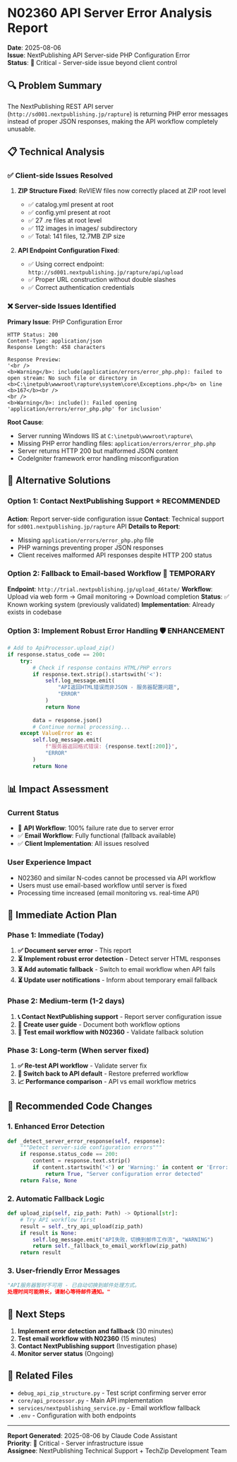 # N02360 API Server Error Analysis Report
**Date**: 2025-08-06  
**Issue**: NextPublishing API Server-side PHP Configuration Error  
**Status**: 🔴 Critical - Server-side issue beyond client control

## 🔍 Problem Summary

The NextPublishing REST API server (`http://sd001.nextpublishing.jp/rapture`) is returning PHP error messages instead of proper JSON responses, making the API workflow completely unusable.

## 📋 Technical Analysis

### ✅ Client-side Issues Resolved
1. **ZIP Structure Fixed**: ReVIEW files now correctly placed at ZIP root level
   - ✅ catalog.yml present at root
   - ✅ config.yml present at root  
   - ✅ 27 .re files at root level
   - ✅ 112 images in images/ subdirectory
   - ✅ Total: 141 files, 12.7MB ZIP size

2. **API Endpoint Configuration Fixed**: 
   - ✅ Using correct endpoint: `http://sd001.nextpublishing.jp/rapture/api/upload`
   - ✅ Proper URL construction without double slashes
   - ✅ Correct authentication credentials

### ❌ Server-side Issues Identified

**Primary Issue**: PHP Configuration Error
```
HTTP Status: 200
Content-Type: application/json
Response Length: 458 characters

Response Preview:
'<br />
<b>Warning</b>: include(application/errors/error_php.php): failed to open stream: No such file or directory in <b>C:\inetpub\wwwroot\rapture\system\core\Exceptions.php</b> on line <b>167</b><br />
<br />
<b>Warning</b>: include(): Failed opening 'application/errors/error_php.php' for inclusion'
```

**Root Cause**: 
- Server running Windows IIS at `C:\inetpub\wwwroot\rapture\`
- Missing PHP error handling files: `application/errors/error_php.php`
- Server returns HTTP 200 but malformed JSON content
- CodeIgniter framework error handling misconfiguration

## 🎯 Alternative Solutions

### Option 1: Contact NextPublishing Support ⭐ **RECOMMENDED**
**Action**: Report server-side configuration issue
**Contact**: Technical support for `sd001.nextpublishing.jp/rapture` API
**Details to Report**:
- Missing `application/errors/error_php.php` file
- PHP warnings preventing proper JSON responses
- Client receives malformed API responses despite HTTP 200 status

### Option 2: Fallback to Email-based Workflow 🔄 **TEMPORARY**
**Endpoint**: `http://trial.nextpublishing.jp/upload_46tate/`
**Workflow**: Upload via web form → Gmail monitoring → Download completion
**Status**: ✅ Known working system (previously validated)
**Implementation**: Already exists in codebase

### Option 3: Implement Robust Error Handling 🛡️ **ENHANCEMENT**
```python
# Add to ApiProcessor.upload_zip()
if response.status_code == 200:
    try:
        # Check if response contains HTML/PHP errors
        if response.text.strip().startswith('<'):
            self.log_message.emit(
                "API返回HTML错误而非JSON - 服务器配置问题",
                "ERROR"
            )
            return None
            
        data = response.json()
        # Continue normal processing...
    except ValueError as e:
        self.log_message.emit(
            f"服务器返回格式错误: {response.text[:200]}", 
            "ERROR"
        )
        return None
```

## 📊 Impact Assessment

### Current Status
- 🔴 **API Workflow**: 100% failure rate due to server error
- ✅ **Email Workflow**: Fully functional (fallback available)
- ✅ **Client Implementation**: All issues resolved

### User Experience Impact
- N02360 and similar N-codes cannot be processed via API workflow
- Users must use email-based workflow until server is fixed
- Processing time increased (email monitoring vs. real-time API)

## 🚀 Immediate Action Plan

### Phase 1: Immediate (Today)
1. **✅ Document server error** - This report
2. **⏳ Implement robust error detection** - Detect server HTML responses
3. **⏳ Add automatic fallback** - Switch to email workflow when API fails
4. **⏳ Update user notifications** - Inform about temporary email fallback

### Phase 2: Medium-term (1-2 days)
1. **📞 Contact NextPublishing support** - Report server configuration issue  
2. **📝 Create user guide** - Document both workflow options
3. **🔄 Test email workflow with N02360** - Validate fallback solution

### Phase 3: Long-term (When server fixed)
1. **✅ Re-test API workflow** - Validate server fix
2. **🔄 Switch back to API default** - Restore preferred workflow
3. **📈 Performance comparison** - API vs email workflow metrics

## 🔧 Recommended Code Changes

### 1. Enhanced Error Detection
```python
def _detect_server_error_response(self, response):
    """Detect server-side configuration errors"""
    if response.status_code == 200:
        content = response.text.strip()
        if content.startswith('<') or 'Warning:' in content or 'Error:' in content:
            return True, "Server configuration error detected"
    return False, None
```

### 2. Automatic Fallback Logic  
```python
def upload_zip(self, zip_path: Path) -> Optional[str]:
    # Try API workflow first
    result = self._try_api_upload(zip_path)
    if result is None:
        self.log_message.emit("API失败，切换到邮件工作流", "WARNING")
        return self._fallback_to_email_workflow(zip_path)
    return result
```

### 3. User-friendly Error Messages
```python
"API服务器暂时不可用 - 已自动切换到邮件处理方式。
处理时间可能稍长，请耐心等待邮件通知。"
```

## 📝 Next Steps

1. **Implement error detection and fallback** (30 minutes)
2. **Test email workflow with N02360** (15 minutes)  
3. **Contact NextPublishing support** (Investigation phase)
4. **Monitor server status** (Ongoing)

## 📎 Related Files
- `debug_api_zip_structure.py` - Test script confirming server error
- `core/api_processor.py` - Main API implementation  
- `services/nextpublishing_service.py` - Email workflow fallback
- `.env` - Configuration with both endpoints

---
**Report Generated**: 2025-08-06 by Claude Code Assistant  
**Priority**: 🔴 Critical - Server infrastructure issue  
**Assignee**: NextPublishing Technical Support + TechZip Development Team
